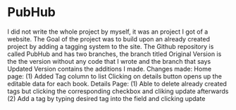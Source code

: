 # PubHub
 I did not write the whole project by myself, it was an project I got of a website. The Goal of the project was to build upon an already created project by adding a tagging system to the site. The Github repository is called PubHub and has two branches, the branch titled Original Version is the the version without any code that I wrote and the branch that says Updated Version contains the additions I made.
 Changes made:
 Home page:
          (1) Added Tag column to list
Clicking on details button opens up the editable data for each book.
Details Page:
          (1) Able to delete already created tags but clicking the corresponding checkbox and cliking update afterwards
          (2) Add a tag by typing desired tag into the field and clicking update
